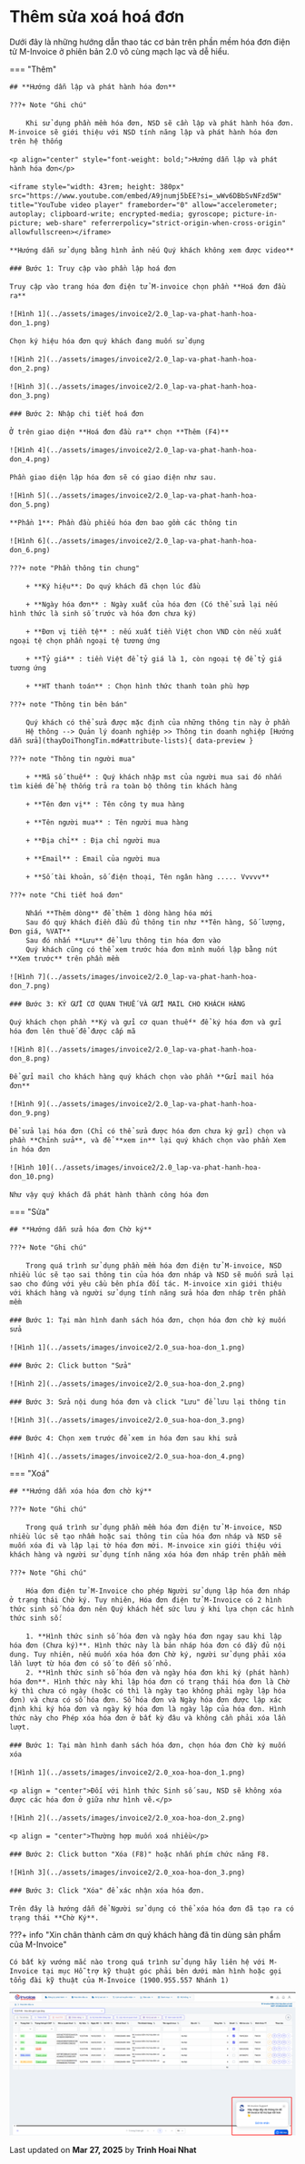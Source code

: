 # **Thêm sửa xoá hoá đơn**

Dưới đây là những hướng dẫn thao tác cơ bản trên phần mềm hóa đơn điện tử M-Invoice ở phiên bản 2.0 vô cùng mạch lạc và dễ hiểu.

=== "Thêm"

    ## **Hướng dẫn lập và phát hành hóa đơn**

    ???+ Note "Ghi chú"

        Khi sử dụng phần mềm hóa đơn, NSD sẽ cần lập và phát hành hóa đơn. M-invoice sẽ giới thiệu với NSD tính năng lập và phát hành hóa đơn trên hệ thống

    <p align="center" style="font-weight: bold;">Hướng dẫn lập và phát hành hóa đơn</p>

    <iframe style="width: 43rem; height: 380px" src="https://www.youtube.com/embed/A9jnumj5bEE?si=_wWv6DBbSvNFzd5W" title="YouTube video player" frameborder="0" allow="accelerometer; autoplay; clipboard-write; encrypted-media; gyroscope; picture-in-picture; web-share" referrerpolicy="strict-origin-when-cross-origin" allowfullscreen></iframe>

    **Hướng dẫn sử dụng bằng hình ảnh nếu Quý khách không xem được video**

    ### Bước 1: Truy cập vào phần lập hoá đơn

    Truy cập vào trang hóa đơn điện tử M-invoice chọn phần **Hoá đơn đầu ra**

    ![Hình 1](../assets/images/invoice2/2.0_lap-va-phat-hanh-hoa-don_1.png)

    Chọn ký hiệu hóa đơn quý khách đang muốn sử dụng

    ![Hình 2](../assets/images/invoice2/2.0_lap-va-phat-hanh-hoa-don_2.png)

    ![Hình 3](../assets/images/invoice2/2.0_lap-va-phat-hanh-hoa-don_3.png)

    ### Bước 2: Nhập chi tiết hoá đơn

    Ở trên giao diện **Hoá đơn đầu ra** chọn **Thêm (F4)**

    ![Hình 4](../assets/images/invoice2/2.0_lap-va-phat-hanh-hoa-don_4.png)

    Phần giao diện lập hóa đơn sẽ có giao diện như sau.

    ![Hình 5](../assets/images/invoice2/2.0_lap-va-phat-hanh-hoa-don_5.png)

    **Phần 1**: Phần đầu phiếu hóa đơn bao gồm các thông tin

    ![Hình 6](../assets/images/invoice2/2.0_lap-va-phat-hanh-hoa-don_6.png)

    ???+ note "Phần thông tin chung"

        + **Ký hiệu**: Do quý khách đã chọn lúc đầu

        + **Ngày hóa đơn** : Ngày xuất của hóa đơn (Có thể sửa lại nếu hình thức là sinh số trước và hóa đơn chưa ký)

        + **Đơn vị tiền tệ** : nếu xuất tiền Việt chon VND còn nếu xuất ngoại tệ chọn phần ngoại tệ tương ứng

        + **Tỷ giá** : tiền Việt để tỷ giá là 1, còn ngoại tệ để tỷ giá tương ứng

        + **HT thanh toán** : Chọn hình thức thanh toàn phù hợp

    ???+ note "Thông tin bên bán"

        Quý khách có thể sửa được mặc định của những thông tin này ở phần
        Hệ thông --> Quản lý doanh nghiệp >> Thông tin doanh nghiệp [Hướng dẫn sửa](thayDoiThongTin.md#attribute-lists){ data-preview }

    ???+ note "Thông tin người mua"

        + **Mã số thuế** : Quý khách nhập mst của người mua sai đó nhấn tìm kiếm để hệ thống trả ra toàn bộ thông tin khách hàng

        + **Tên đơn vị** : Tên công ty mua hàng

        + **Tên người mua** : Tên người mua hàng

        + **Địa chỉ** : Địa chỉ người mua

        + **Email** : Email của người mua

        + **Số tài khoản, số điện thoại, Tên ngân hàng ..... Vvvvv**

    ???+ note "Chi tiết hoá đơn"

        Nhấn **Thêm dòng** để thêm 1 dòng hàng hóa mới
        Sau đó quý khách điền đầu đủ thông tin như **Tên hàng, Số lượng, Đơn giá, %VAT**
        Sau đó nhấn **Lưu** để lưu thông tin hóa đơn vào
        Quý khách cũng có thể xem trước hóa đơn mình muốn lập bằng nút **Xem trước** trên phần mềm

    ![Hình 7](../assets/images/invoice2/2.0_lap-va-phat-hanh-hoa-don_7.png)

    ### Bước 3: KÝ GỬI CƠ QUAN THUẾ VÀ GỬI MAIL CHO KHÁCH HÀNG

    Quý khách chọn phần **Ký và gửi cơ quan thuế** để ký hóa đơn và gửi hóa đơn lên thuế để được cấp mã

    ![Hình 8](../assets/images/invoice2/2.0_lap-va-phat-hanh-hoa-don_8.png)

    Để gửi mail cho khách hàng quý khách chọn vào phần **Gửi mail hóa đơn**

    ![Hình 9](../assets/images/invoice2/2.0_lap-va-phat-hanh-hoa-don_9.png)

    Để sửa lại hóa đơn (Chỉ có thể sửa được hóa đơn chưa ký gửi) chọn và phần **Chỉnh sửa**, và để **xem in** lại quý khách chọn vào phần Xem in hóa đơn

    ![Hình 10](../assets/images/invoice2/2.0_lap-va-phat-hanh-hoa-don_10.png)

    Như vậy quý khách đã phát hành thành công hóa đơn

=== "Sửa"

    ## **Hướng dẫn sửa hóa đơn Chờ ký**

    ???+ Note "Ghi chú"

        Trong quá trình sử dụng phần mềm hóa đơn điện tử M-invoice, NSD nhiều lúc sẽ tạo sai thông tin của hóa đơn nháp và NSD sẽ muốn sửa lại sao cho đúng với yêu cầu bên phía đối tác. M-invoice xin giới thiệu với khách hàng và người sử dụng tính năng sửa hóa đơn nháp trên phần mềm

    ### Bước 1: Tại màn hình danh sách hóa đơn, chọn hóa đơn chờ ký muốn sửa

    ![Hình 1](../assets/images/invoice2/2.0_sua-hoa-don_1.png)

    ### Bước 2: Click button "Sửa"

    ![Hình 2](../assets/images/invoice2/2.0_sua-hoa-don_2.png)

    ### Bước 3: Sửa nội dung hóa đơn và click "Lưu" để lưu lại thông tin

    ![Hình 3](../assets/images/invoice2/2.0_sua-hoa-don_3.png)

    ### Bước 4: Chọn xem trước để xem in hóa đơn sau khi sửa

    ![Hình 4](../assets/images/invoice2/2.0_sua-hoa-don_4.png)

=== "Xoá"

    ## **Hướng dẫn xóa hóa đơn chờ ký**

    ???+ Note "Ghi chú"

        Trong quá trình sử dụng phần mềm hóa đơn điện tử M-invoice, NSD nhiều lúc sẽ tạo nhầm hoặc sai thông tin của hóa đơn nháp và NSD sẽ muốn xóa đi và lập lại tờ hóa đơn mới. M-invoice xin giới thiệu với khách hàng và người sử dụng tính năng xóa hóa đơn nháp trên phần mềm

    ???+ Note "Ghi chú"

        Hóa đơn điện tử M-Invoice cho phép Người sử dụng lập hóa đơn nháp ở trạng thái Chờ ký. Tuy nhiên, Hóa đơn điện tử M-Invoice có 2 hình thức sinh số hóa đơn nên Quý khách hết sức lưu ý khi lựa chọn các hình thức sinh số:

        1. **Hình thức sinh số hóa đơn và ngày hóa đơn ngay sau khi lập hóa đơn (Chưa ký)**. Hình thức này là bản nháp hóa đơn có đầy đủ nội dung. Tuy nhiên, nếu muốn xóa hóa đơn Chờ ký, người sử dụng phải xóa lần lượt từ hóa đơn có số to đến số nhỏ.
        2. **Hình thức sinh số hóa đơn và ngày hóa đơn khi ký (phát hành) hóa đơn**. Hình thức này khi lập hóa đơn có trạng thái hóa đơn là Chờ ký thì chưa có ngày (hoặc có thì là ngày tạo không phải ngày lập hóa đơn) và chưa có số hóa đơn. Số hóa đơn và Ngày hóa đơn được lập xác định khi ký hóa đơn và ngày ký hóa đơn là ngày lập của hóa đơn. Hình thức này cho Phép xóa hóa đơn ở bất kỳ đâu và không cần phải xóa lần lượt.

    ### Bước 1: Tại màn hình danh sách hóa đơn, chọn hóa đơn Chờ ký muốn xóa

    ![Hình 1](../assets/images/invoice2/2.0_xoa-hoa-don_1.png)

    <p align = "center">Đối với hình thức Sinh số sau, NSD sẽ không xóa được các hóa đơn ở giữa như hình vẽ.</p>

    ![Hình 2](../assets/images/invoice2/2.0_xoa-hoa-don_2.png)

    <p align = "center">Thường hợp muốn xoá nhiều</p>

    ### Bước 2: Click button "Xóa (F8)" hoặc nhấn phím chức năng F8.

    ![Hình 3](../assets/images/invoice2/2.0_xoa-hoa-don_3.png)

    ### Bước 3: Click "Xóa" để xác nhận xóa hóa đơn.

    Trên đây là hướng dẫn để Người sử dụng có thể xóa hóa đơn đã tạo ra có trạng thái **Chờ Ký**.

???+ info "Xin chân thành cảm ơn quý khách hàng đã tin dùng sản phẩm của M-Invoice"

    Có bất kỳ vướng mắc nào trong quá trình sử dụng hãy liên hệ với M-Invoice tại mục Hỗ trợ kỹ thuật góc phải bên dưới màn hình hoặc gọi tổng đài kỹ thuật của M-Invoice (1900.955.557 Nhánh 1)

![Hình 11](../assets/images/invoice2/hotro.png)




<div class="last-updated">Last updated on <strong>Mar 27, 2025</strong> by <strong>Trinh Hoai Nhat</strong></div>

